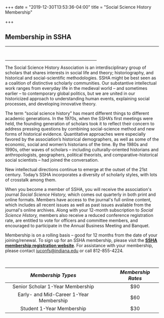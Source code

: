 +++
date = "2019-12-30T13:53:36-04:00"
title = "Social Science History Membership"

+++

## **Membership in SSHA**  
----  
<br>  

<hr width=300; align=left>

The Social Science History Association is an interdisciplinary group of scholars that shares interests in social life and theory; historiography, and historical and social-scientific methodologies. SSHA might be best seen as a coalition of distinctive scholarly communities. Our substantive intellectual work ranges from everyday life in the medieval world – and sometimes earlier – to contemporary global politics, but we are united in our historicized approach to understanding human events, explaining social processes, and developing innovative theory.

The term “social science history” has meant different things to different academic generations. In the 1970s, when the SSHA’s first meetings were held, the founding generation of scholars took it to reflect their concern to address pressing questions by combining social-science method and new forms of historical evidence. Quantitative approaches were especially favored by the association’s historical demographers, as well as some of the economic, social and women’s historians of the time. By the 1980s and 1990s, other waves of scholars – including culturally-oriented historians and anthropologists, geographers, political theorists, and comparative-historical social scientists – had joined the conversation.

New intellectual directions continue to emerge at the outset of the 21st century. Today’s SSHA incorporates a diversity of scholarly styles, with lots of crosstalk among them.

When you become a member of SSHA, you will receive the association's journal *Social Science History,* which comes out quarterly in both print and online formats. Members have access to the journal's full online content, which includes all recent issues as well as past issues available from the journal's online archives. Along with your 12-month subscription to *Social Science History,* members also receive a reduced conference registration rate, are entitled to vote for officers and committee members, and encouraged to participate in the Annual Business Meeting and Banquet.

Membership is on a rolling basis – good for 12 months from the date of your joining/renewal. To sign up for an SSHA membership, please visit the <a href="https://indianauniv-web.ungerboeck.com/mbd/mbd_p23_add_member.aspx?oc=10&cc=SSHA-MEMBER" target="_blank">**SSHA membership registration website**</a>. For assistance with your membership, please contact <iuconfs@indiana.edu> or call 812-855-4224.

&emsp;

*Membership Types* | &emsp; | *Membership Rates*
:---: | --- | :---: 
Senior Scholar 1-Year Membership | | $90
Early- and Mid-Career 1-Year Membership | | $60
Student 1-Year Membership | | $30

&emsp;